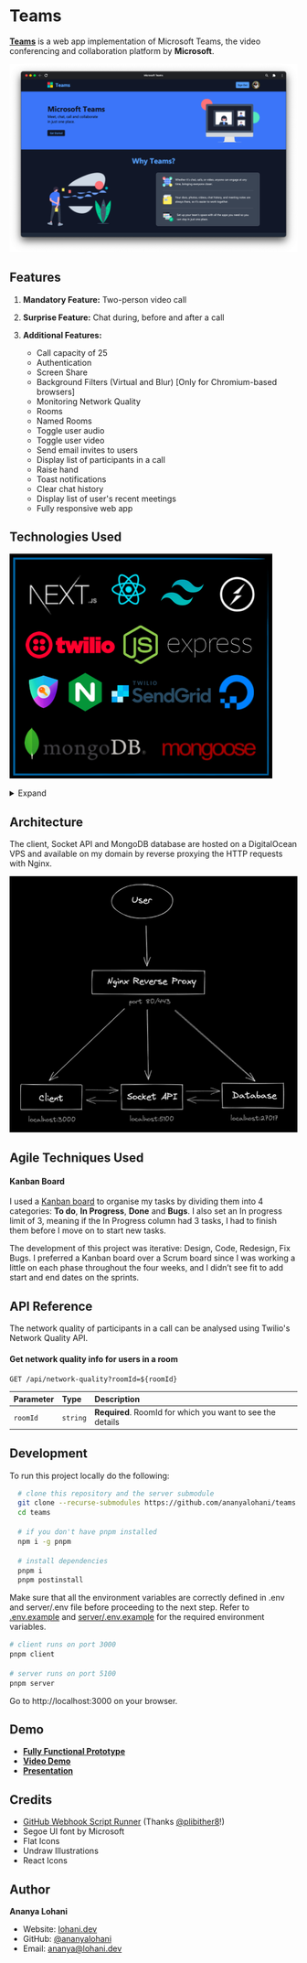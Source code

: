 # Teams

[**Teams**](https://msft.lohani.dev) is a web app implementation of Microsoft Teams, the video conferencing and collaboration platform by **Microsoft**.

![Teams](public/images/homepage-screenshot.png)

## Features

1. **Mandatory Feature:** Two-person video call

2. **Surprise Feature:** Chat during, before and after a call

3. **Additional Features:**
   - Call capacity of 25
   - Authentication
   - Screen Share
   - Background Filters (Virtual and Blur) [Only for Chromium-based browsers]
   - Monitoring Network Quality
   - Rooms
   - Named Rooms
   - Toggle user audio
   - Toggle user video
   - Send email invites to users
   - Display list of participants in a call
   - Raise hand
   - Toast notifications
   - Clear chat history
   - Display list of user's recent meetings
   - Fully responsive web app

## Technologies Used

![tech_stack](public/images/tech_stack.png)

<details>

<summary>
Expand
</summary>

#### Frontend

- React
- Next.js
- Tailwind CSS

#### Video Call and Chat

- Twilio Programmable Video
- Socket.io

#### Backend

- NodeJS
- Express

#### Database

- MongoDB
- Mongoose

#### Other Libraries

- NextAuth.js
- SendGrid
- Twilio Network Quality API
- Twilio Video Processors API

</details>

## Architecture

The client, Socket API and MongoDB database are hosted on a DigitalOcean VPS and available on my domain by reverse proxying the HTTP requests with Nginx.

![architecture](public/images/architecture.png)

## Agile Techniques Used

#### Kanban Board

I used a [Kanban board](<(https://github.com/users/ananyalohani/projects/2)>) to organise my tasks by dividing them into 4 categories: **To do**, **In Progress**, **Done** and **Bugs**. I also set an In progress limit of 3, meaning if the In Progress column had 3 tasks, I had to finish them before I move on to start new tasks.

The development of this project was iterative: Design, Code, Redesign, Fix Bugs. I preferred a Kanban board over a Scrum board since I was working a little on each phase throughout the four weeks, and I didn’t see fit to add start and end dates on the sprints.

## API Reference

The network quality of participants in a call can be analysed using Twilio's Network Quality API.

#### Get network quality info for users in a room

```http
GET /api/network-quality?roomId=${roomId}
```

| Parameter | Type     | Description                                                |
| :-------- | :------- | :--------------------------------------------------------- |
| `roomId`  | `string` | **Required**. RoomId for which you want to see the details |

## Development

To run this project locally do the following:

```bash
  # clone this repository and the server submodule
  git clone --recurse-submodules https://github.com/ananyalohani/teams.git
  cd teams

  # if you don't have pnpm installed
  npm i -g pnpm

  # install dependencies
  pnpm i
  pnpm postinstall
```

Make sure that all the environment variables are correctly defined in .env and server/.env file before proceeding to the next step. Refer to [.env.example](.env.example) and [server/.env.example](server/.env.example) for the required environment variables.

```bash
# client runs on port 3000
pnpm client

# server runs on port 5100
pnpm server
```

Go to http://localhost:3000 on your browser.

## Demo

- [**Fully Functional Prototype**](https://msft.lohani.dev)
- [**Video Demo**](https://youtu.be/qoQxXQ06DRE)
- [**Presentation**](https://teams-ppt.vercel.app)

## Credits

- [GitHub Webhook Script Runner](https://github.com/plibither8/github-hook-script-runner) (Thanks [@plibither8](https://github.com/plibither8/)!)
- Segoe UI font by Microsoft
- Flat Icons
- Undraw Illustrations
- React Icons

## Author

**Ananya Lohani**

- Website: [lohani.dev](https://lohani.dev/)
- GitHub: [@ananyalohani](https://github.com/ananyalohani/)
- Email: [ananya@lohani.dev](mailto:ananya@lohani.dev)
